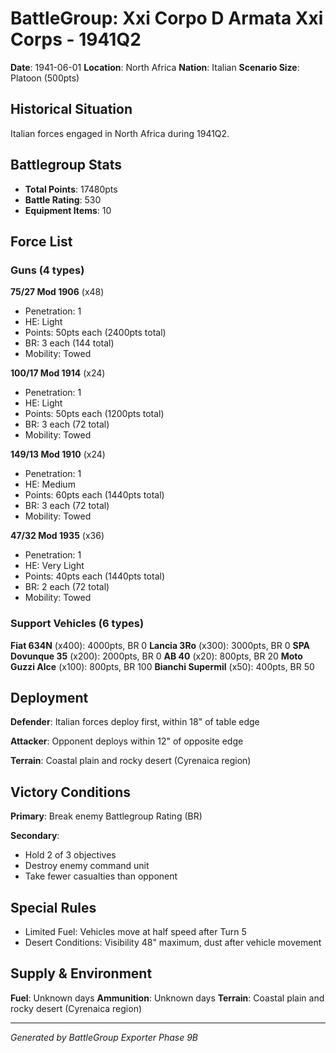 # BattleGroup: Xxi Corpo D Armata Xxi Corps - 1941Q2

**Date**: 1941-06-01
**Location**: North Africa
**Nation**: Italian
**Scenario Size**: Platoon (500pts)

## Historical Situation

Italian forces engaged in North Africa during 1941Q2.

## Battlegroup Stats

- **Total Points**: 17480pts
- **Battle Rating**: 530
- **Equipment Items**: 10

## Force List

### Guns (4 types)

**75/27 Mod 1906** (x48)
- Penetration: 1
- HE: Light
- Points: 50pts each (2400pts total)
- BR: 3 each (144 total)
- Mobility: Towed

**100/17 Mod 1914** (x24)
- Penetration: 1
- HE: Light
- Points: 50pts each (1200pts total)
- BR: 3 each (72 total)
- Mobility: Towed

**149/13 Mod 1910** (x24)
- Penetration: 1
- HE: Medium
- Points: 60pts each (1440pts total)
- BR: 3 each (72 total)
- Mobility: Towed

**47/32 Mod 1935** (x36)
- Penetration: 1
- HE: Very Light
- Points: 40pts each (1440pts total)
- BR: 2 each (72 total)
- Mobility: Towed

### Support Vehicles (6 types)

**Fiat 634N** (x400): 4000pts, BR 0
**Lancia 3Ro** (x300): 3000pts, BR 0
**SPA Dovunque 35** (x200): 2000pts, BR 0
**AB 40** (x20): 800pts, BR 20
**Moto Guzzi Alce** (x100): 800pts, BR 100
**Bianchi Supermil** (x50): 400pts, BR 50

## Deployment

**Defender**: Italian forces deploy first, within 18" of table edge

**Attacker**: Opponent deploys within 12" of opposite edge

**Terrain**: Coastal plain and rocky desert (Cyrenaica region)

## Victory Conditions

**Primary**: Break enemy Battlegroup Rating (BR)

**Secondary**:
- Hold 2 of 3 objectives
- Destroy enemy command unit
- Take fewer casualties than opponent

## Special Rules

- Limited Fuel: Vehicles move at half speed after Turn 5
- Desert Conditions: Visibility 48" maximum, dust after vehicle movement

## Supply & Environment

**Fuel**: Unknown days
**Ammunition**: Unknown days
**Terrain**: Coastal plain and rocky desert (Cyrenaica region)

---

*Generated by BattleGroup Exporter Phase 9B*
